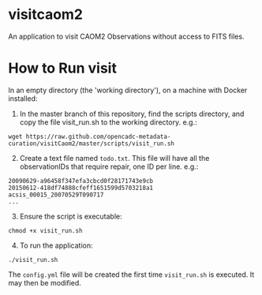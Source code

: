 # visitcaom2
An application to visit CAOM2 Observations without access to FITS files.

# How to Run visit

In an empty directory (the 'working directory'), on a machine with Docker installed:

1. In the master branch of this repository, find the scripts directory, and copy the file visit_run.sh to the working directory. e.g.:

  ```
  wget https://raw.github.com/opencadc-metadata-curation/visitCaom2/master/scripts/visit_run.sh
  ```

2. Create a text file named `todo.txt`. This file will have all the observationIDs that require repair, one ID per line. e.g.:

  ```
  20090629-a96458f347efa3cbcd0f28171743e9cb
  20150612-418df74888cfeff1651599d5703218a1
  acsis_00015_20070529T090717
  ...
  ```
3. Ensure the script is executable:

```
chmod +x visit_run.sh
```

4. To run the application:

```
./visit_run.sh
```

The `config.yml` file will be created the first time `visit_run.sh` is executed. It may then be modified.
